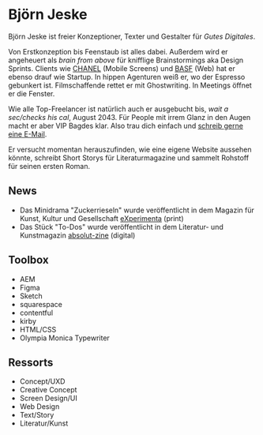 # Björn Jeske

Björn Jeske ist freier Konzeptioner, Texter und Gestalter für *Gutes Digitales*.

Von Erstkonzeption bis Feenstaub ist alles dabei. Außerdem wird er angeheuert als *brain from above* für knifflige Brainstormings aka Design Sprints. Clients wie <a href="https://chanel.com">CHANEL</a> (Mobile Screens) und <a href="https://basf.com">BASF</a> (Web) hat er ebenso drauf wie Startup. In hippen Agenturen weiß er, wo der Espresso gebunkert ist. Filmschaffende rettet er mit Ghostwriting. In Meetings öffnet er die Fenster.

Wie alle Top-Freelancer ist natürlich auch er ausgebucht bis, *wait a sec/checks his cal*, August 2043. Für People mit irrem Glanz in den Augen macht er aber VIP Bagdes klar. Also trau dich einfach und <a href="mailto:bjjeske@gmail.com">schreib gerne eine E-Mail</a>.

Er versucht momentan herauszufinden, wie eine eigene Website aussehen könnte, schreibt Short Storys für Literaturmagazine und sammelt Rohstoff für seinen ersten Roman.

## News

* Das Minidrama "Zuckerrieseln" wurde veröffentlicht in dem Magazin für Kunst, Kultur und Gesellschaft [eXperimenta](https://experimenta.de/) (print)
* Das Stück "To-Dos" wurde veröffentlicht in dem Literatur- und Kunstmagazin [absolut-zine](https://www.absolut-zine.com/) (digital)

## Toolbox

* AEM
* Figma
* Sketch
* squarespace
* contentful
* kirby
* HTML/CSS 
* Olympia Monica Typewriter

## Ressorts

* Concept/UXD
* Creative Concept
* Screen Design/UI
* Web Design
* Text/Story
* Literatur/Kunst
